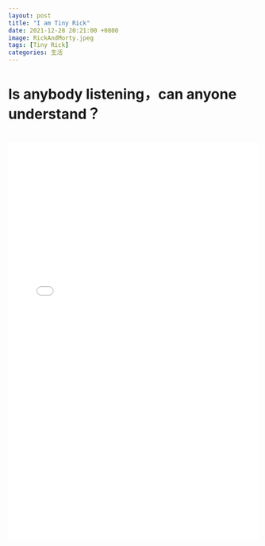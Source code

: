 ```yaml
---
layout: post
title: "I am Tiny Rick"
date: 2021-12-28 20:21:00 +0800
image: RickAndMorty.jpeg
tags: [Tiny Rick]
categories: 生活
---
```

# Is anybody listening，can anyone understand？
<iframe src="//player.bilibili.com/player.html?aid=889771805&bvid=BV1hP4y1W7cb&cid=387720584&page=1" scrolling="no" border="0" frameborder="no" framespacing="0" allowfullscreen="true" style="width: 100%; height: 800px; max-width: 100%；align:center; padding:20px 0;"> </iframe>